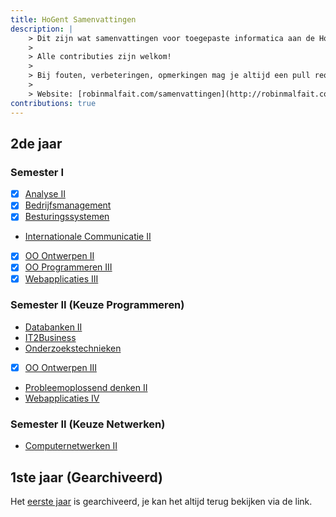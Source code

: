 ```yaml
---
title: HoGent Samenvattingen
description: |
    > Dit zijn wat samenvattingen voor toegepaste informatica aan de HoGent.
    >
    > Alle contributies zijn welkom!
    >
    > Bij fouten, verbeteringen, opmerkingen mag je altijd een pull request sturen of melden bij issues op [GitHub](https://github.com/RobinMalfait/HoGent-Samenvattingen)
    >
    > Website: [robinmalfait.com/samenvattingen](http://robinmalfait.com/samenvattingen).
contributions: true
---
```


## 2de jaar

### Semester I

* [x] [Analyse II](2de-jaar/semester-I/Analyse-II.md)
* [x] [Bedrijfsmanagement](2de-jaar/semester-I/Bedrijfsmanagement.md)
* [x] [Besturingssystemen](2de-jaar/semester-I/Besturingssystemen.md)
* [Internationale Communicatie II](2de-jaar/semester-I/Internationale-Communicatie-II.md)
* [x] [OO Ontwerpen II](2de-jaar/semester-I/OO-Ontwerpen-II.md)
* [x] [OO Programmeren III](2de-jaar/semester-I/OO-Programmeren-III.md)
* [x] [Webapplicaties III](2de-jaar/semester-I/Webapplicaties-III.md)

### Semester II (Keuze Programmeren)

* [Databanken II](2de-jaar/semester-II/Databanken-II.md)
* [IT2Business](2de-jaar/semester-II/IT2Business.md)
* [Onderzoekstechnieken](2de-jaar/semester-II/Onderzoekstechnieken.md)
* [x] [OO Ontwerpen III](2de-jaar/semester-II/OO-Ontwerpen-III.md)
* [Probleemoplossend denken II](2de-jaar/semester-II/Probleemoplossend-denken-II.md)
* [Webapplicaties IV](2de-jaar/semester-II/Webapplicaties-IV.md)

### Semester II (Keuze Netwerken)

* [Computernetwerken II](2de-jaar/semester-II/Computernetwerken-II.md)

## 1ste jaar (Gearchiveerd)

Het [eerste jaar](1ste-jaar/archive.md) is gearchiveerd, je kan het altijd terug bekijken via de link.
